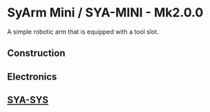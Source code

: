 # SyArm Mini / SYA-MINI - Mk2.0.0

A simple robotic arm that is equipped with a tool slot.

## Construction

## Electronics

## [SYA-SYS](./code/README.md)
